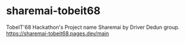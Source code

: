 # sharemai-tobeit68
 TobeIT'68 Hackathon's Project name Sharemai by Driver Dedun group.
 https://sharemai-tobeit68.pages.dev/main

